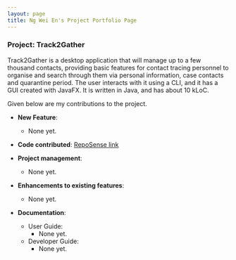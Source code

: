 ```yaml
--- 
layout: page
title: Ng Wei En's Project Portfolio Page
---
```


### Project: Track2Gather

Track2Gather is a desktop application that will manage up to a few thousand contacts, providing basic features for
contact tracing personnel to organise and search through them via personal information, case contacts and quarantine
period. The user interacts with it using a CLI, and it has a GUI created with JavaFX. It is written in Java, and has
about 10 kLoC. 

Given below are my contributions to the project.

* **New Feature**:
    * None yet.

* **Code contributed**: [RepoSense link]()

* **Project management**:
    * None yet.

* **Enhancements to existing features**:
    * None yet.

* **Documentation**:
    * User Guide:
        * None yet.
    * Developer Guide:
        * None yet.
